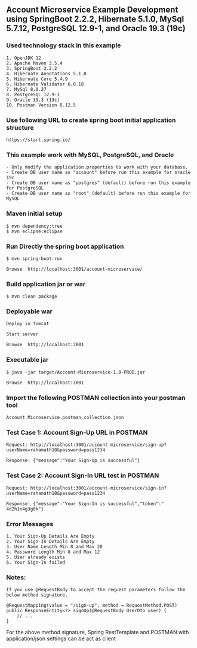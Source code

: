 ## Account Microservice Example Development using SpringBoot 2.2.2, Hibernate 5.1.0, MySql 5.7.12, PostgreSQL 12.9-1, and Oracle 19.3 (19c)


### Used technology stack in this example

	1. OpenJDK 12
	2. Apache Maven 3.5.4
	3. SpringBoot 2.2.2
	4. Hibernate Annotations 5.1.0
	5. Hibernate Core 5.4.9
	6. Hibernate Validator 6.0.18
	7. MySql 8.0.27
	8. PostgreSQL 12.9-1
	9. Oracle 19.3 (19c)
	10. Postman Version 8.12.5


### Use following URL to create spring boot initial application structure

	https://start.spring.io/


### This example work with MySQL, PostgreSQL, and Oracle

	- Only modify the application.properties to work with your database.
	- Create DB user name as "account" before run this example for oracle 19c
	- Create DB user name as "postgres" (default) before run this example for PostgreSQL
	- Create DB user name as "root" (default) before run this example for MySQL
	

### Maven initial setup

	$ mvn dependency:tree
	$ mvn eclipse:eclipse


### Run Directly the spring boot application

	$ mvn spring-boot:run
	
	Browse	http://localhost:3001/account-microservice/


### Build application jar or war

	$ mvn clean package
		

### Deployable war 

	Deploy in Tomcat
	
	Start server
	
	Browse	http://localhost:3001


### Executable jar

	$ java -jar target/Account-Microservice-1.0-PROD.jar
	
	Browse	http://localhost:3001
	
	
### Import the following POSTMAN collection into your postman tool
	
	Account Microservice.postman_collection.json


### Test Case 1: Account Sign-Up URL in POSTMAN

	Request: http://localhost:3001/account-microservice/sign-up?userName=rahamath18&password=pass1234
	
	Response: {"message":"Your Sign-Up is successful"}


### Test Case 2: Account Sign-In URL test in POSTMAN

	Request: http://localhost:3001/account-microservice/sign-in?userName=rahamath18&password=pass1234

	Response: {"message":"Your Sign-In is successful","token":" 4d2h1n4g3g0k"}

### Error Messages
	1. Your Sign-Up Details Are Empty
	2. Your Sign-In Details Are Empty
	3. User Name Length Min 8 and Max 20
	4. Password Length Min 8 and Max 12
	5. User already exists
	6. Your Sign-In failed

### Notes:

	If you use @RequestBody to accept the request parameters follow the below method signature.
		
	@RequestMapping(value = "/sign-up", method = RequestMethod.POST)
	public ResponseEntity<?> signUp(@RequestBody UserDto user) {
		// ...
	}
	
For the above method signature, Spring RestTemplate and POSTMAN with application/json settings can be act as client
 
